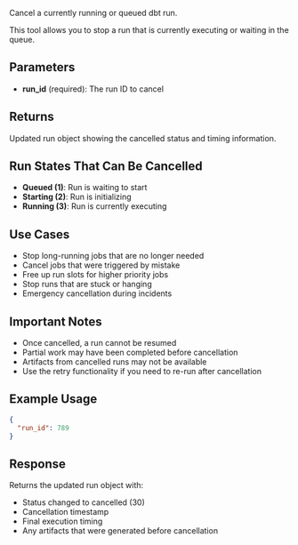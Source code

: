 Cancel a currently running or queued dbt run.

This tool allows you to stop a run that is currently executing or waiting in the queue.

## Parameters

- **run_id** (required): The run ID to cancel

## Returns

Updated run object showing the cancelled status and timing information.

## Run States That Can Be Cancelled

- **Queued (1)**: Run is waiting to start
- **Starting (2)**: Run is initializing
- **Running (3)**: Run is currently executing

## Use Cases

- Stop long-running jobs that are no longer needed
- Cancel jobs that were triggered by mistake
- Free up run slots for higher priority jobs
- Stop runs that are stuck or hanging
- Emergency cancellation during incidents

## Important Notes

- Once cancelled, a run cannot be resumed
- Partial work may have been completed before cancellation
- Artifacts from cancelled runs may not be available
- Use the retry functionality if you need to re-run after cancellation

## Example Usage

```json
{
  "run_id": 789
}
```

## Response

Returns the updated run object with:
- Status changed to cancelled (30)
- Cancellation timestamp
- Final execution timing
- Any artifacts that were generated before cancellation
